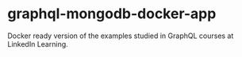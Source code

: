 # graphql-mongodb-docker-app
Docker ready version of the examples studied in GraphQL courses at LinkedIn Learning.
